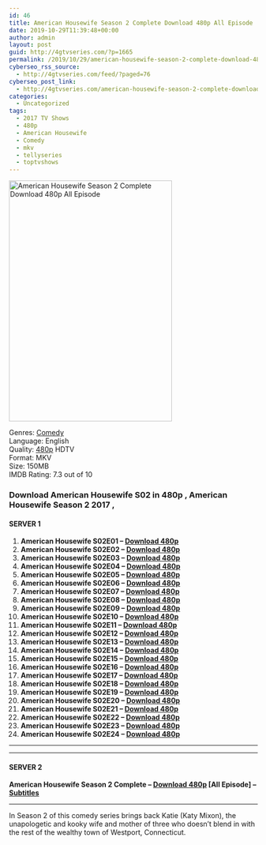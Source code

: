 ```yaml
---
id: 46
title: American Housewife Season 2 Complete Download 480p All Episode
date: 2019-10-29T11:39:48+00:00
author: admin
layout: post
guid: http://4gtvseries.com/?p=1665
permalink: /2019/10/29/american-housewife-season-2-complete-download-480p-all-episode/
cyberseo_rss_source:
  - http://4gtvseries.com/feed/?paged=76
cyberseo_post_link:
  - http://4gtvseries.com/american-housewife-season-2-complete-download-480p-all-episode/
categories:
  - Uncategorized
tags:
  - 2017 TV Shows
  - 480p
  - American Housewife
  - Comedy
  - mkv
  - tellyseries
  - toptvshows
---
```

<img loading="lazy" class="aligncenter" src="https://1.bp.blogspot.com/-EyGoxj0KRsE/Xbgkg6XnskI/AAAAAAAAAEA/zA7_dkAwpmErVrfQZZvCProZ_ufNWlw5gCK4BGAYYCw/s1600/American%2BHousewife%2BSeason%2B2.jpg" alt="American Housewife Season 2 Complete Download 480p All Episode" width="330" height="488" />

Genres:&nbsp;<a href="http://4gtvseries.com/tag/comedy/" data-wpel-link="internal">Comedy</a>  
Language: English  
Quality:&nbsp;<a href="http://4gtvseries.com/tag/480p/" data-wpel-link="internal">480p</a>&nbsp;HDTV  
Format: MKV  
Size: 150MB  
IMDB Rating: 7.3 out of 10

### **Download American Housewife S02 in 480p , American Housewife Season 2 2017 ,&nbsp;**

#### <span><strong>SERVER 1</strong></span>

  1. **American Housewife S02E01 – <a href="http://slink.dl480p.xyz/nMFkt7fd" data-wpel-link="external" target="_blank" rel="nofollow external noopener noreferrer" class="wpel-icon-left"><i class="wpel-icon fa fa-download" aria-hidden="true"></i>Download 480p</a>**
  2. **American Housewife S02E02 – <a href="http://slink.dl480p.xyz/XTT5HVQ" data-wpel-link="external" target="_blank" rel="nofollow external noopener noreferrer" class="wpel-icon-left"><i class="wpel-icon fa fa-download" aria-hidden="true"></i>Download 480p</a>**
  3. **American Housewife S02E03 – <a href="http://slink.dl480p.xyz/I0QTG" data-wpel-link="external" target="_blank" rel="nofollow external noopener noreferrer" class="wpel-icon-left"><i class="wpel-icon fa fa-download" aria-hidden="true"></i>Download 480p</a>**
  4. **American Housewife S02E04 – <a href="http://slink.dl480p.xyz/7xm8fl" data-wpel-link="external" target="_blank" rel="nofollow external noopener noreferrer" class="wpel-icon-left"><i class="wpel-icon fa fa-download" aria-hidden="true"></i>Download 480p</a>**
  5. **American Housewife S02E05 – <a href="http://slink.dl480p.xyz/TdBo6wnl" data-wpel-link="external" target="_blank" rel="nofollow external noopener noreferrer" class="wpel-icon-left"><i class="wpel-icon fa fa-download" aria-hidden="true"></i>Download 480p</a>**
  6. **American Housewife S02E06 – <a href="http://slink.dl480p.xyz/7JIb" data-wpel-link="external" target="_blank" rel="nofollow external noopener noreferrer" class="wpel-icon-left"><i class="wpel-icon fa fa-download" aria-hidden="true"></i>Download 480p</a>**
  7. **American Housewife S02E07 – <a href="http://slink.dl480p.xyz/HwQAv" data-wpel-link="external" target="_blank" rel="nofollow external noopener noreferrer" class="wpel-icon-left"><i class="wpel-icon fa fa-download" aria-hidden="true"></i>Download 480p</a>**
  8. **American Housewife S02E08 – <a href="http://slink.dl480p.xyz/uXFhO" data-wpel-link="external" target="_blank" rel="nofollow external noopener noreferrer" class="wpel-icon-left"><i class="wpel-icon fa fa-download" aria-hidden="true"></i>Download 480p</a>**
  9. **American Housewife S02E09 – <a href="http://slink.dl480p.xyz/TNXiHMKo" data-wpel-link="external" target="_blank" rel="nofollow external noopener noreferrer" class="wpel-icon-left"><i class="wpel-icon fa fa-download" aria-hidden="true"></i>Download 480p</a>**
 10. **American Housewife S02E10 – <a href="http://slink.dl480p.xyz/f9eOQZ" data-wpel-link="external" target="_blank" rel="nofollow external noopener noreferrer" class="wpel-icon-left"><i class="wpel-icon fa fa-download" aria-hidden="true"></i>Download 480p</a>**
 11. **American Housewife S02E11 – <a href="http://slink.dl480p.xyz/Zy7n" data-wpel-link="external" target="_blank" rel="nofollow external noopener noreferrer" class="wpel-icon-left"><i class="wpel-icon fa fa-download" aria-hidden="true"></i>Download 480p</a>**
 12. **American Housewife S02E12 – <a href="http://slink.dl480p.xyz/ZaVaBq" data-wpel-link="external" target="_blank" rel="nofollow external noopener noreferrer" class="wpel-icon-left"><i class="wpel-icon fa fa-download" aria-hidden="true"></i>Download 480p</a>**
 13. **American Housewife S02E13 – <a href="http://slink.dl480p.xyz/aYZ9O" data-wpel-link="external" target="_blank" rel="nofollow external noopener noreferrer" class="wpel-icon-left"><i class="wpel-icon fa fa-download" aria-hidden="true"></i>Download 480p</a>**
 14. **American Housewife S02E14 – <a href="http://slink.dl480p.xyz/jiX0sLh" data-wpel-link="external" target="_blank" rel="nofollow external noopener noreferrer" class="wpel-icon-left"><i class="wpel-icon fa fa-download" aria-hidden="true"></i>Download 480p</a>**
 15. **American Housewife S02E15 – <a href="http://slink.dl480p.xyz/bbo0n4bk" data-wpel-link="external" target="_blank" rel="nofollow external noopener noreferrer" class="wpel-icon-left"><i class="wpel-icon fa fa-download" aria-hidden="true"></i>Download 480p</a>**
 16. **American Housewife S02E16 – <a href="http://slink.dl480p.xyz/Hs57FbFF" data-wpel-link="external" target="_blank" rel="nofollow external noopener noreferrer" class="wpel-icon-left"><i class="wpel-icon fa fa-download" aria-hidden="true"></i>Download 480p</a>**
 17. **American Housewife S02E17 – <a href="http://slink.dl480p.xyz/MiuX9djf" data-wpel-link="external" target="_blank" rel="nofollow external noopener noreferrer" class="wpel-icon-left"><i class="wpel-icon fa fa-download" aria-hidden="true"></i>Download 480p</a>**
 18. **American Housewife S02E18 – <a href="http://slink.dl480p.xyz/zGP39" data-wpel-link="external" target="_blank" rel="nofollow external noopener noreferrer" class="wpel-icon-left"><i class="wpel-icon fa fa-download" aria-hidden="true"></i>Download 480p</a>**
 19. **American Housewife S02E19 – <a href="http://slink.dl480p.xyz/jsNh" data-wpel-link="external" target="_blank" rel="nofollow external noopener noreferrer" class="wpel-icon-left"><i class="wpel-icon fa fa-download" aria-hidden="true"></i>Download 480p</a>**
 20. **American Housewife S02E20 – <a href="http://slink.dl480p.xyz/kChxFCZA" data-wpel-link="external" target="_blank" rel="nofollow external noopener noreferrer" class="wpel-icon-left"><i class="wpel-icon fa fa-download" aria-hidden="true"></i>Download 480p</a>**
 21. **American Housewife S02E21 – <a href="http://slink.dl480p.xyz/TVXwi" data-wpel-link="external" target="_blank" rel="nofollow external noopener noreferrer" class="wpel-icon-left"><i class="wpel-icon fa fa-download" aria-hidden="true"></i>Download 480p</a>**
 22. **American Housewife S02E22 – <a href="http://slink.dl480p.xyz/GKztU8" data-wpel-link="external" target="_blank" rel="nofollow external noopener noreferrer" class="wpel-icon-left"><i class="wpel-icon fa fa-download" aria-hidden="true"></i>Download 480p</a>**
 23. **American Housewife S02E23 – <a href="http://slink.dl480p.xyz/gpegHIy" data-wpel-link="external" target="_blank" rel="nofollow external noopener noreferrer" class="wpel-icon-left"><i class="wpel-icon fa fa-download" aria-hidden="true"></i>Download 480p</a>**
 24. **American Housewife S02E24 – <a href="http://slink.dl480p.xyz/C5kA4PBX" data-wpel-link="external" target="_blank" rel="nofollow external noopener noreferrer" class="wpel-icon-left"><i class="wpel-icon fa fa-download" aria-hidden="true"></i>Download 480p</a>**

* * *

* * *

#### <span><strong>SERVER 2</strong></span>

**American Housewife Season 2 Complete – <a href="http://dl480p.xyz/1495/" data-wpel-link="external" target="_blank" rel="nofollow external noopener noreferrer" class="wpel-icon-left"><i class="wpel-icon fa fa-download" aria-hidden="true"></i>Download 480p</a> [All Episode] – <a href="https://subscene.com/subtitles/american-housewife-sconed-season" data-wpel-link="external" target="_blank" rel="nofollow external noopener noreferrer" class="wpel-icon-left"><i class="wpel-icon fa fa-download" aria-hidden="true"></i>Subtitles</a>**

* * *

In Season 2 of this comedy series brings back Katie (Katy Mixon), the unapologetic and kooky wife and mother of three who doesn’t blend in with the rest of the wealthy town of Westport, Connecticut.

<div align="center">
</div>